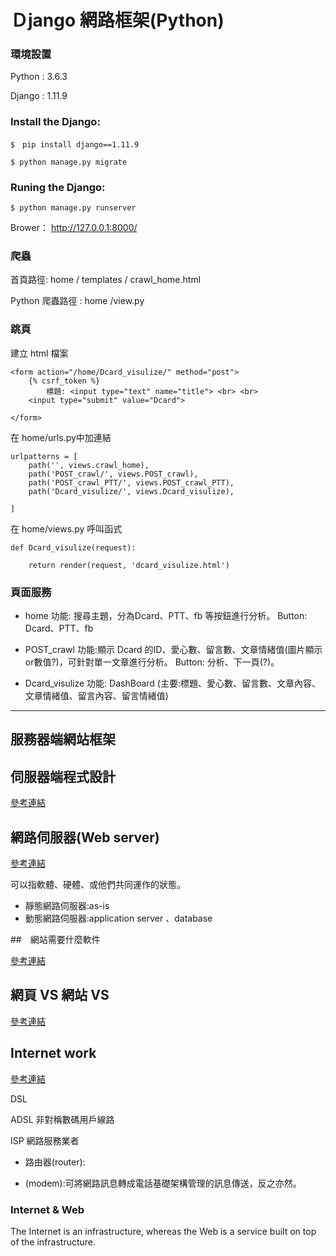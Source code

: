 # Ｄjango 網路框架(Python)

### 環境設置 

Python : 3.6.3

Django : 1.11.9

### Install the Django:

```
$　pip install django==1.11.9 
```
```
$ python manage.py migrate
```
### Runing the Django:
```
$ python manage.py runserver
```
Brower： http://127.0.0.1:8000/

### 爬蟲


首頁路徑: home / templates / crawl_home.html

Python 爬蟲路徑 :  home /view.py 

### 跳頁

建立 html 檔案 
```
<form action="/home/Dcard_visulize/" method="post">
    {% csrf_token %}
        標題: <input type="text" name="title"> <br> <br>
    <input type="submit" value="Dcard">

</form>
```
在 home/urls.py中加連結
```
urlpatterns = [
    path('', views.crawl_home),
    path('POST_crawl/', views.POST_crawl),
    path('POST_crawl_PTT/', views.POST_crawl_PTT),
    path('Dcard_visulize/', views.Dcard_visulize),

]

```
在 home/views.py 呼叫函式
```
def Dcard_visulize(request):

    return render(request, 'dcard_visulize.html')
```

### 頁面服務

- home
功能: 搜尋主題，分為Dcard、PTT、fb 等按鈕進行分析。
Button: Dcard、PTT、fb

- POST_crawl
功能:顯示 Dcard 的ID、愛心數、留言數、文章情緒值(圖片顯示or數值?)，可針對單一文章進行分析。
Button: 分析、下一頁(?)。

- Dcard_visulize
功能: DashBoard (主要:標題、愛心數、留言數、文章內容、文章情緒值、留言內容、留言情緒值)




-------------------------------------
## 服務器端網站框架

## 伺服器端程式設計
[參考連結](https://developer.mozilla.org/zh-TW/docs/Learn/Server-side/First_steps)

## 網路伺服器(Web server)
[參考連結](https://developer.mozilla.org/zh-TW/docs/Learn/Common_questions/What_is_a_web_server)

可以指軟體、硬體、或他們共同運作的狀態。

+ 靜態網路伺服器:as-is
+ 動態網路伺服器:application server 、database

##　網站需要什麼軟件

[參考連結](https://developer.mozilla.org/zh-TW/docs/Learn/Common_questions/What_software_do_I_need)

## 網頁 VS 網站 VS 

[參考連結](https://developer.mozilla.org/en-US/docs/Learn/Common_questions/Pages_sites_servers_and_search_engines)


## Internet work

[參考連結](https://developer.mozilla.org/en-US/docs/Learn/Common_questions/How_does_the_Internet_work)

DSL 

ADSL 非對稱數碼用戶線路

ISP 網路服務業者

* 路由器(router):

* (modem):可將網路訊息轉成電話基礎架構管理的訊息傳送，反之亦然。

### Internet & Web
The Internet is an infrastructure, whereas the Web is a service built on top of the infrastructure. 
